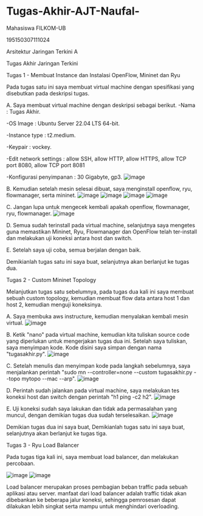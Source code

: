 # Tugas-Akhir-AJT-Naufal-
Mahasiswa FILKOM-UB

195150307111024

Arsitektur Jaringan Terkini A

Tugas Akhir Jaringan Terkini



Tugas 1 - Membuat Instance dan Instalasi OpenFlow, Mininet dan Ryu

Pada tugas satu ini saya membuat virtual machine dengan spesifikasi yang disebutkan pada deskripsi tugas.

A. Saya membuat virtual machine dengan deskripsi sebagai berikut.
-Nama : Tugas Akhir.

-OS Image : Ubuntu Server 22.04 LTS 64-bit.

-Instance type : t2.medium.

-Keypair : vockey.

-Edit network settings : allow SSH, allow HTTP, allow HTTPS, allow TCP port 8080, allow TCP port 8081

-Konfigurasi penyimpanan : 30 Gigabyte, gp3.
![image](https://user-images.githubusercontent.com/107117812/172874384-c3230a51-33ce-41a2-a107-36df69d2f690.png)

B. Kemudian setelah mesin selesai dibuat, saya menginstall openflow, ryu, flowmanager, serta mininet.
![image](https://user-images.githubusercontent.com/107117812/172874708-3d167793-11dd-48a7-a66f-1a9abd947d9b.png)
![image](https://user-images.githubusercontent.com/107117812/172874744-56f1c2e4-3cb3-436c-a450-4874db04e7ba.png)
![image](https://user-images.githubusercontent.com/107117812/172874799-efa5f692-fdeb-4f2e-8bf6-4ce008164c35.png)
![image](https://user-images.githubusercontent.com/107117812/172874820-26250752-94fb-4970-b816-bfe9c5ef7d81.png)

C. Jangan lupa untuk mengecek kembali apakah openflow, flowmanager, ryu, flowmanager.
![image](https://user-images.githubusercontent.com/107117812/172875380-14b0d547-4284-4d32-b848-6e70078f1179.png)

D. Semua sudah terinstall pada virtual machine, selanjutnya saya mengetes guna memastikan Mininet, Ryu, Flowmanager dan OpenFlow telah ter-install dan melakukan uji koneksi antara host dan switch.

E. Setelah saya uji coba, semua berjalan dengan baik.

Demikianlah tugas satu ini saya buat, selanjutnya akan berlanjut ke tugas dua.


Tugas 2 - Custom Mininet Topology

Melanjutkan tugas satu sebelumnya, pada tugas dua kali ini saya membuat sebuah custom topology, kemudian membuat flow data antara host 1 dan host 2, kemudian menguji koneksinya.

A. Saya membuka aws instructure, kemudian menyalakan kembali mesin virtual.
![image](https://user-images.githubusercontent.com/107117812/172877530-f9de0795-e0d7-4fda-8b12-e8ddc407cb78.png)

B. Ketik "nano" pada virtual machine, kemudian kita tuliskan source code yang diperlukan untuk mengerjakan tugas dua ini. Setelah saya tuliskan, saya menyimpan kode. Kode disini saya simpan dengan nama "tugasakhir.py".
![image](https://user-images.githubusercontent.com/107117812/172878839-fd44d461-1203-47fb-9e84-c20449ba5420.png)

C. Setelah menulis dan menyimpan kode pada langkah sebelumnya, saya menjalankan perintah "sudo mn --controller=none --custom tugasakhir.py --topo mytopo --mac --arp".
![image](https://user-images.githubusercontent.com/107117812/172878657-ab99bb26-49f0-413d-b1fc-eb02b9a9c12f.png)

D. Perintah sudah jalankan pada virtual machine, saya melakukan tes koneksi host dan switch dengan perintah "h1 ping -c2 h2". 
![image](https://user-images.githubusercontent.com/107117812/172879280-14b789c6-8c06-4808-98d0-f598dc26b71d.png)

E. Uji koneksi sudah saya lakukan dan tidak ada permasalahan yang muncul, dengan demikian tugas dua sudah terselesaikan.
![image](https://user-images.githubusercontent.com/107117812/172879456-be250b7b-7bac-42d7-88cc-99754cd54b4b.png)

Demikian tugas dua ini saya buat, Demikianlah tugas satu ini saya buat, selanjutnya akan berlanjut ke tugas tiga.


Tugas 3 - Ryu Load Balancer

Pada tugas tiga kali ini, saya membuat load balancer, dan melakukan percobaan.

![image](https://user-images.githubusercontent.com/107117812/172880887-fee811eb-3f35-46fb-bea6-04ceef76e5e2.png)
![image](https://user-images.githubusercontent.com/107117812/172880919-edf294ff-0691-4dcc-9e04-96fd9f4c8ac0.png)

Load balancer merupakan proses pembagian beban traffic pada sebuah aplikasi atau server. manfaat dari load balancer adalah traffic tidak akan dibebankan ke beberapa jalur koneksi, sehingga pemrosesan dapat dilakukan lebih singkat serta mampu untuk menghindari overloading.




